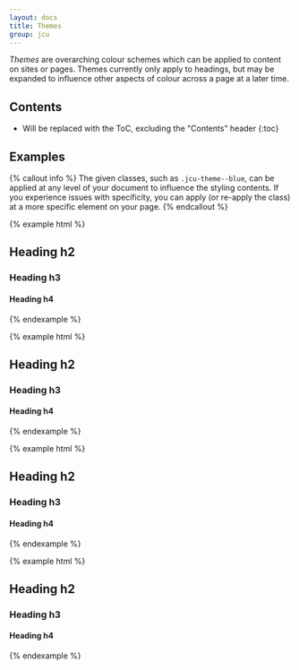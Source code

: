 ```yaml
---
layout: docs
title: Themes
group: jcu
---
```


*Themes* are overarching colour schemes which can be applied to content on sites
or pages.  Themes currently only apply to headings, but may be expanded to
influence other aspects of colour across a page at a later time.

## Contents

* Will be replaced with the ToC, excluding the "Contents" header
{:toc}

## Examples

{% callout info %}
The given classes, such as `.jcu-theme--blue`, can be applied at any level of
your document to influence the styling contents.  If you experience issues with
specificity, you can apply (or re-apply the class) at a more specific element on
your page.
{% endcallout %}

{% example html %}
<div class="jcu-theme--blue">
  <h2>Heading h2</h2>
  <h3>Heading h3</h3>
  <h4>Heading h4</h4>
</div>
{% endexample %}

{% example html %}
<div class="jcu-theme--orange">
  <h2>Heading h2</h2>
  <h3>Heading h3</h3>
  <h4>Heading h4</h4>
</div>
{% endexample %}

{% example html %}
<div class="jcu-theme--green">
  <h2>Heading h2</h2>
  <h3>Heading h3</h3>
  <h4>Heading h4</h4>
</div>
{% endexample %}

{% example html %}
<div class="jcu-theme--red">
  <h2>Heading h2</h2>
  <h3>Heading h3</h3>
  <h4>Heading h4</h4>
</div>
{% endexample %}
